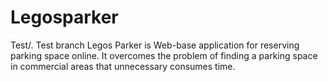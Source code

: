 # Legosparker
Test/\. Test branch
Legos Parker is Web-base application for reserving parking space online. It overcomes the problem of finding a parking space in commercial areas that unnecessary consumes time.

